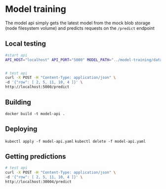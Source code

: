 # Model training

The model api simply gets the latest model from the mock blob storage (node filesystem volume) and predicts requests on the `/predict` endpoint

## Local testing

```bash
#start api
API_HOST="localhost" API_PORT="5000" MODEL_PATH="../model-training/data/" python model-api.py


# test api 
curl -X POST -H "Content-Type: application/json" \
-d '{"row": [ 2, 5, 11, 10, 4 ]}' \
http://localhost:5000/predict
```

## Building

`docker build -t model-api .`

## Deploying

`kubectl apply -f model-api.yaml`
`kubectl delete -f model-api.yaml`

## Getting predictions

```bash
# test api 
curl -X POST -H "Content-Type: application/json" \
-d '{"row": [ 2, 5, 11, 10, 4 ]}' \
http://localhost:30004/predict
```